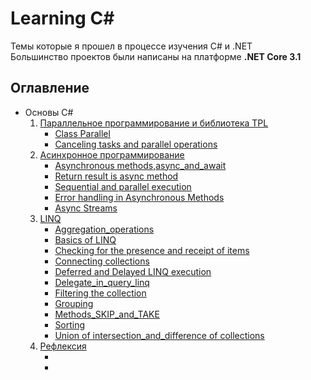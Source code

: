# Learning C#
Темы которые я прошел в процессе изучения C# и .NET    
Большинство проектов были написаны на платформе **.NET Core 3.1**
## Оглавление
+ Основы C#  
  1) [Параллельное программирование и библиотека TPL](https://github.com/Sempaku/Learning_CSharp/tree/master/Basics%20of%20C%23/Parallel%20programming%20and%20the%20TPL%20library)  
      - [Class Parallel](https://github.com/Sempaku/Learning_CSharp/tree/master/Basics%20of%20C%23/Parallel%20programming%20and%20the%20TPL%20library/Class%20Parallel)  
      - [Canceling tasks and parallel operations](https://github.com/Sempaku/Learning_CSharp/tree/master/Basics%20of%20C%23/Parallel%20programming%20and%20the%20TPL%20library/Canceling%20tasks%20and%20parallel%20operations)  
  2) [Aсинхронное программирование](https://github.com/Sempaku/Learning_CSharp/tree/master/Basics%20of%20C%23/Asynchronous%20programming)
      - [Asynchronous methods,async_and_await](https://github.com/Sempaku/Learning_CSharp/tree/master/Basics%20of%20C%23/Asynchronous%20programming/Asynchronous%20methods%2Casync_and_await)  
      - [Return result is async method](https://github.com/Sempaku/Learning_CSharp/tree/master/Basics%20of%20C%23/Asynchronous%20programming/Return_result_is_async%20method)  
      - [Sequential and parallel execution](https://github.com/Sempaku/Learning_CSharp/tree/master/Basics%20of%20C%23/Asynchronous%20programming/Sequential%20and%20parallel%20execution)  
      - [Error handling in Asynchronous Methods](https://github.com/Sempaku/Learning_CSharp/tree/master/Basics%20of%20C%23/Asynchronous%20programming/Error%20handling%20in%20Asynchronous%20Methods)  
      - [Async Streams](https://github.com/Sempaku/Learning_CSharp/tree/master/Basics%20of%20C%23/Asynchronous%20programming/Asynchronous%20Streams)  
  3) [LINQ](https://github.com/Sempaku/Learning_CSharp/tree/master/Basics%20of%20C%23/LINQ)
      - [Aggregation_operations](https://github.com/Sempaku/Learning_CSharp/tree/master/Basics%20of%20C%23/LINQ/Aggregation_operations)
      - [Basics of LINQ](https://github.com/Sempaku/Learning_CSharp/tree/master/Basics%20of%20C%23/LINQ/Basics%20of%20LINQ)
      - [Checking for the presence and receipt of items](https://github.com/Sempaku/Learning_CSharp/tree/master/Basics%20of%20C%23/LINQ/Checking%20for%20the%20presence%20and%20receipt%20of%20items)
      - [Connecting collections](https://github.com/Sempaku/Learning_CSharp/tree/master/Basics%20of%20C%23/LINQ/Connecting%20collections)
      - [Deferred and Delayed LINQ execution](https://github.com/Sempaku/Learning_CSharp/tree/master/Basics%20of%20C%23/LINQ/Deferred%20and%20Delayed%20LINQ%20execution)
      - [Delegate_in_query_linq](https://github.com/Sempaku/Learning_CSharp/tree/master/Basics%20of%20C%23/LINQ/Delegate_in_query_linq)
      - [Filtering the collection](https://github.com/Sempaku/Learning_CSharp/tree/master/Basics%20of%20C%23/LINQ/Filtering%20the%20collection)
      - [Grouping](https://github.com/Sempaku/Learning_CSharp/tree/master/Basics%20of%20C%23/LINQ/Grouping)
      - [Methods_SKIP_and_TAKE](https://github.com/Sempaku/Learning_CSharp/tree/master/Basics%20of%20C%23/LINQ/Methods_SKIP_and_TAKE)
      - [Sorting](https://github.com/Sempaku/Learning_CSharp/tree/master/Basics%20of%20C%23/LINQ/Sorting)
      - [Union of intersection_and_difference of collections](https://github.com/Sempaku/Learning_CSharp/tree/master/Basics%20of%20C%23/LINQ/Union%20of%20intersection_and_difference%20of%20collections)      
  4) [Рефлексия](https://github.com/Sempaku/Learning_CSharp/tree/master/Basics%20of%20C%23/Reflection)
      - []()
      - 



